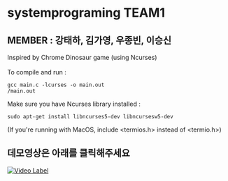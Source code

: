 # systemprograming TEAM1

## MEMBER : 강태하, 김가영, 우종빈, 이승신

Inspired by Chrome Dinosaur game (using Ncurses) \
 \
To compile and run :

    gcc main.c -lcurses -o main.out
    /main.out


Make sure you have Ncurses library installed :

    sudo apt-get install libncurses5-dev libncursesw5-dev


(If you're running with MacOS, include <termios.h> instead of <termio.h>)

## 데모영상은 아래를 클릭해주세요 
[![Video Label](http://img.youtube.com/vi/uLR1RNqJ1Mw/0.jpg)](https://youtu.be/qfIq8jTesHI)
